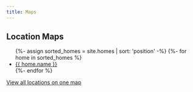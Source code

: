 ```yaml
---
title: Maps
---
```


## Location Maps

<ul>
  {%- assign sorted_homes = site.homes | sort: 'position' -%}
  {%- for home in sorted_homes %}
    <li><a href="https://www.google.co.uk/maps/place/{{ home.name | append: ', York ' | append: home.postcode | replace: ' ','+' }}">{{ home.name }}</a></li>
  {%- endfor %}
</ul>

<p><a href="https://www.google.co.uk/maps/ms?f=q&amp;hl=en&amp;ie=UTF8&amp;msa=0&amp;msid=116566238079314889929.000442d0bdaad34e81b2f&amp;ll=53.956843,-1.075373&amp;spn=0.032776,0.080338&amp;z=14&amp;om=1">View all locations on one map</a></p>
